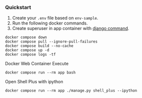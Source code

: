 

### Quickstart
1. Create your `.env` file based on `env-sample`.
2. Run the following docker commands.
3. Create superuser in app container with [django command](https://docs.djangoproject.com/en/4.2/intro/tutorial02/#creating-an-admin-user).

```shell
docker compose down
docker compose pull --ignore-pull-failures
docker compose build --no-cache
docker compose up -d
docker compose logs -tf
```

Docker Web Container Execute
```shell
docker compose run --rm app bash
```

Open Shell Plus with ipython 
```shell
docker compose run --rm app ./manage.py shell_plus --ipython
```